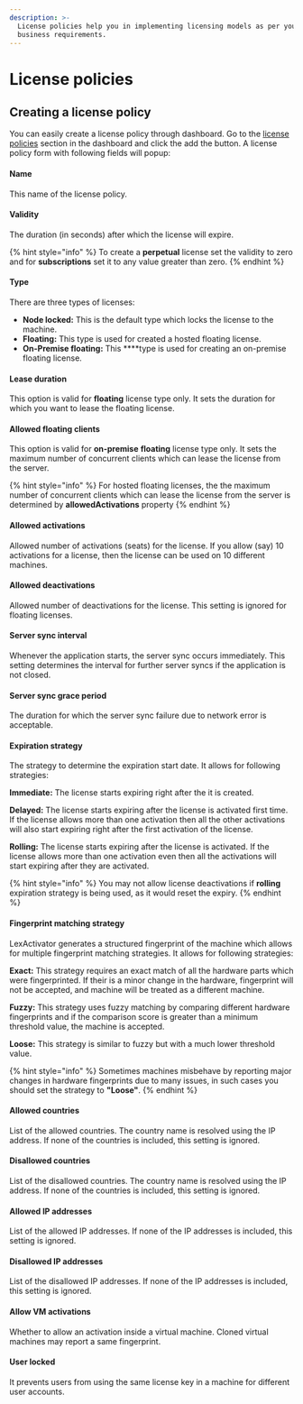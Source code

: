 ```yaml
---
description: >-
  License policies help you in implementing licensing models as per your
  business requirements.
---
```


# License policies

## Creating a license policy

You can easily create a license policy through dashboard. Go to the [license policies](https://app.cryptlex.com/license-policies) section in the dashboard and click the add the button. A license policy form with following fields will popup: 

#### Name

This name of the license policy.

#### Validity

The duration \(in seconds\) after which the license will expire.

{% hint style="info" %}
To create a **perpetual** license set the validity to zero and for **subscriptions** set it to any value greater than zero.
{% endhint %}

#### Type

There are three types of licenses:

* **Node locked:** This is the default type which locks the license to the machine.
* **Floating:** This type is used for created a hosted floating license.
* **On-Premise floating:** This ****type is used for creating an on-premise floating license.

#### Lease duration

This option is valid for **floating** license type only. It sets the duration for which you want to lease the floating license.

#### Allowed floating clients

This option is valid for **on-premise** **floating** license type only. It sets the maximum number of concurrent clients which can lease the license from the server.

{% hint style="info" %}
For hosted floating licenses, the the maximum number of concurrent clients which can lease the license from the server is determined by **allowedActivations** property
{% endhint %}

#### Allowed activations

Allowed number of activations \(seats\) for the license. If you allow \(say\) 10 activations for a license, then the license can be used on 10 different machines.

#### Allowed deactivations

Allowed number of deactivations for the license. This setting is ignored for floating licenses.

#### Server sync interval

Whenever the application starts, the server sync occurs immediately. This setting determines the interval for further server syncs if the application is not closed.

#### Server sync grace period

The duration for which the server sync failure due to network error is acceptable.

#### Expiration strategy

The strategy to determine the expiration start date. It allows for following strategies:

**Immediate:** The license starts expiring right after the it is created.

**Delayed:** The license starts expiring after the license is activated first time. If the license allows more than one activation then all the other activations will also start expiring right after the first activation of the license.

**Rolling:** The license starts expiring after the license is activated. If the license allows more than one activation even then all the activations will start expiring after they are activated.

{% hint style="info" %}
You may not allow license deactivations if **rolling** expiration strategy is being used, as it would reset the expiry.
{% endhint %}

#### Fingerprint matching strategy

LexActivator generates a structured fingerprint of the machine which allows for multiple fingerprint matching strategies. It allows for following strategies:

**Exact:** This strategy requires an exact match of all the hardware parts which were fingerprinted. If their is a minor change in the hardware, fingerprint will not be accepted, and machine will be treated as a different machine.

**Fuzzy:**  This strategy uses fuzzy matching by comparing different hardware fingerprints and if the comparison score is greater than a minimum threshold value, the machine is accepted.

**Loose:** This strategy is similar to fuzzy but with a much lower threshold value.

{% hint style="info" %}
Sometimes machines misbehave by reporting major changes in hardware fingerprints due to many issues, in such cases you should set the strategy to **"Loose"**.
{% endhint %}

#### Allowed countries

List of the allowed countries. The country name is resolved using the IP address. If none of the countries is included, this setting is ignored.

#### Disallowed countries

List of the disallowed countries. The country name is resolved using the IP address. If none of the countries is included, this setting is ignored.

#### Allowed IP addresses

List of the allowed IP addresses. If none of the IP addresses is included, this setting is ignored.

#### Disallowed IP addresses

List of the disallowed IP addresses. If none of the IP addresses is included, this setting is ignored.

#### Allow VM activations

Whether to allow an activation inside a virtual machine. Cloned virtual machines may report a same fingerprint.

#### User locked

It prevents users from using the same license key in a machine for different user accounts.

